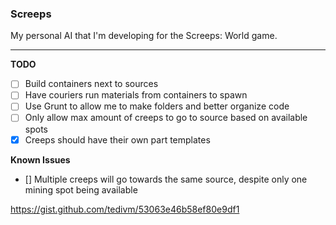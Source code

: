 ### Screeps

My personal AI that I'm developing for the Screeps: World game.

---

**TODO**

- [ ] Build containers next to sources
- [ ] Have couriers run materials from containers to spawn
- [ ] Use Grunt to allow me to make folders and better organize code
- [ ] Only allow max amount of creeps to go to source based on available spots
- [x] Creeps should have their own part templates

**Known Issues**

- [] Multiple creeps will go towards the same source, despite only one mining spot being available

https://gist.github.com/tedivm/53063e46b58ef80e9df1
